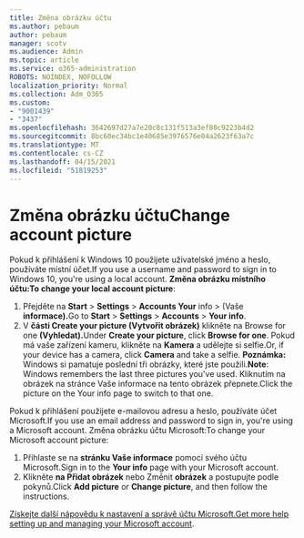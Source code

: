 ```yaml
---
title: Změna obrázku účtu
ms.author: pebaum
author: pebaum
manager: scotv
ms.audience: Admin
ms.topic: article
ms.service: o365-administration
ROBOTS: NOINDEX, NOFOLLOW
localization_priority: Normal
ms.collection: Adm_O365
ms.custom:
- "9001439"
- "3437"
ms.openlocfilehash: 3642697d27a7e20c8c131f513a3ef80c9223b4d2
ms.sourcegitcommit: 8bc60ec34bc1e40685e3976576e04a2623f63a7c
ms.translationtype: MT
ms.contentlocale: cs-CZ
ms.lasthandoff: 04/15/2021
ms.locfileid: "51819253"
---
```

# <a name="change-account-picture"></a><span data-ttu-id="e4140-102">Změna obrázku účtu</span><span class="sxs-lookup"><span data-stu-id="e4140-102">Change account picture</span></span>

<span data-ttu-id="e4140-103">Pokud k přihlášení k Windows 10 použijete uživatelské jméno a heslo, používáte místní účet.</span><span class="sxs-lookup"><span data-stu-id="e4140-103">If you use a username and password to sign in to Windows 10, you're using a local account.</span></span> <span data-ttu-id="e4140-104">**Změna obrázku místního účtu:**</span><span class="sxs-lookup"><span data-stu-id="e4140-104">**To change your local account picture**:</span></span>

1. <span data-ttu-id="e4140-105">Přejděte na **Start**  >  **Settings**  >  **Accounts Your** info  >  (Vaše **informace).**</span><span class="sxs-lookup"><span data-stu-id="e4140-105">Go to **Start** > **Settings** > **Accounts** > **Your info**.</span></span>
2. <span data-ttu-id="e4140-106">V **části Create your picture (Vytvořit obrázek)** klikněte na Browse for one **(Vyhledat).**</span><span class="sxs-lookup"><span data-stu-id="e4140-106">Under **Create your picture**, click **Browse for one**.</span></span> <span data-ttu-id="e4140-107">Pokud má vaše zařízení kameru, klikněte na **Kamera** a udělejte si selfie.</span><span class="sxs-lookup"><span data-stu-id="e4140-107">Or, if your device has a camera, click **Camera** and take a selfie.</span></span> 
    <span data-ttu-id="e4140-108">**Poznámka:** Windows si pamatuje poslední tři obrázky, které jste použili.</span><span class="sxs-lookup"><span data-stu-id="e4140-108">**Note**: Windows remembers the last three pictures you've used.</span></span> <span data-ttu-id="e4140-109">Kliknutím na obrázek na stránce Vaše informace na tento obrázek přepnete.</span><span class="sxs-lookup"><span data-stu-id="e4140-109">Click the picture on the Your info page to switch to that one.</span></span>

<span data-ttu-id="e4140-110">Pokud k přihlášení použijete e-mailovou adresu a heslo, používáte účet Microsoft.</span><span class="sxs-lookup"><span data-stu-id="e4140-110">If you use an email address and password to sign in, you're using a Microsoft account.</span></span> <span data-ttu-id="e4140-111">Změna obrázku účtu Microsoft:</span><span class="sxs-lookup"><span data-stu-id="e4140-111">To change your Microsoft account picture:</span></span>

1. <span data-ttu-id="e4140-112">Přihlaste se na **stránku Vaše informace** pomocí svého účtu Microsoft.</span><span class="sxs-lookup"><span data-stu-id="e4140-112">Sign in to the **Your info** page with your Microsoft account.</span></span>
2. <span data-ttu-id="e4140-113">Klikněte **na Přidat obrázek** nebo Změnit **obrázek** a postupujte podle pokynů.</span><span class="sxs-lookup"><span data-stu-id="e4140-113">Click **Add picture** or **Change picture**, and then follow the instructions.</span></span>

<span data-ttu-id="e4140-114">[Získejte další nápovědu k nastavení a správě účtu Microsoft.](https://support.microsoft.com/products/microsoft-account?category=manage-account)</span><span class="sxs-lookup"><span data-stu-id="e4140-114">[Get more help setting up and managing your Microsoft account](https://support.microsoft.com/products/microsoft-account?category=manage-account).</span></span>
